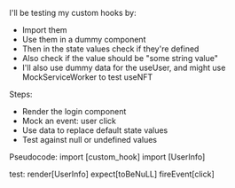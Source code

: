 I'll be testing my custom hooks by:
- Import them
- Use them in a dummy component
- Then in the state values check if they're defined
- Also check if the value should be "some string value"
- I'll also use dummy data for the useUser, and might use MockServiceWorker to test useNFT

Steps:
- Render the login component
- Mock an event: user click
- Use data to replace default state values
- Test against null or undefined values

Pseudocode:
import [custom_hook]
import [UserInfo] <!-- uses hook internally? -->

test:
    render[UserInfo]
    expect[toBeNuLL]
    fireEvent[click]
